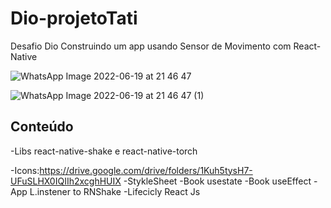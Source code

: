 # Dio-projetoTati

Desafio Dio Construindo um app usando Sensor de Movimento com React-Native


![WhatsApp Image 2022-06-19 at 21 46 47](https://user-images.githubusercontent.com/106273468/174507467-c0600f08-a026-4f73-8aa4-e964e947fc21.jpeg)


![WhatsApp Image 2022-06-19 at 21 46 47 (1)](https://user-images.githubusercontent.com/106273468/174507508-ddd62b43-9c3a-4ef6-9e47-5f5cd056e90b.jpeg)

## Conteúdo

-Libs react-native-shake e react-native-torch

-Icons:https://drive.google.com/drive/folders/1Kuh5tysH7-UFuSLHX0IQIIh2xcghHUIX
-StykleSheet
-Book usestate
-Book useEffect
-App L.instener to RNShake
-Lifecicly React Js




